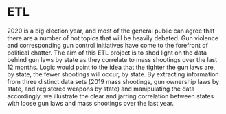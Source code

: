 # ETL

2020 is a big election year, and most of the general public can agree that there are a number of hot topics that will be heavily debated. Gun violence and corresponding gun control initiatives have come to the forefront of political chatter. The aim of this ETL project is to shed  light on the data behind gun laws by state as they correlate to mass shootings over the last 12 months. Logic would point to the idea that the tighter the gun laws are, by state, the fewer shootings will occur, by state. By extracting information from three distinct data sets (2019 mass shootings, gun ownership laws by state, and registered weapons by state) and manipulating the data accordingly, we illustrate the clear and jarring correlation between states with loose gun laws and mass shootings over the last year. 

